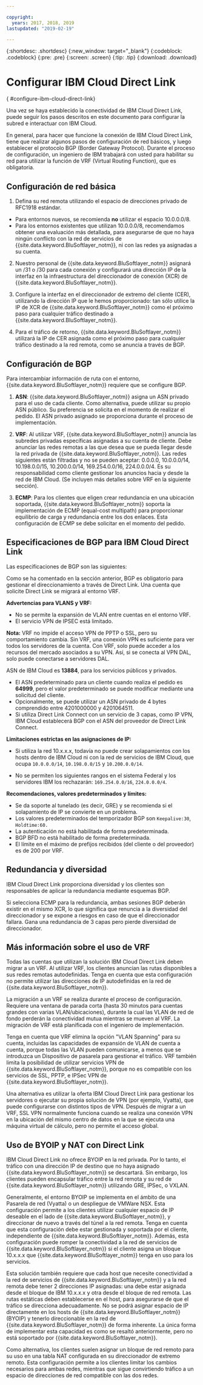 ```yaml
---

copyright:
  years: 2017, 2018, 2019
lastupdated: "2019-02-19"

---
```


{:shortdesc: .shortdesc}
{:new_window: target="_blank"}
{:codeblock: .codeblock}
{:pre: .pre}
{:screen: .screen}
{:tip: .tip}
{:download: .download}

# Configurar IBM Cloud Direct Link
{ #configure-ibm-cloud-direct-link}

Una vez se haya establecido la conectividad de IBM Cloud Direct Link, puede seguir los pasos descritos en este documento para configurar la subred e interactuar con IBM Cloud.

En general, para hacer que funcione la conexión de IBM Cloud Direct Link, tiene que realizar algunos pasos de configuración de red básicos, y luego establecer el protocolo BGP (Border Gateway Protocol). Durante el proceso de configuración, un ingeniero de IBM trabajará con usted para habilitar su red para utilizar la función de VRF (Virtual Routing Function), que es obligatoria.

## Configuración de red básica

1. Defina su red remota utilizando el espacio de direcciones privado de RFC1918 estándar. 
 * Para entornos nuevos, se recomienda **no** utilizar el espacio 10.0.0.0/8. 
 * Para los entornos existentes que utilizan 10.0.0.0/8, recomendamos obtener una evaluación más detallada, para asegurarse de que no haya ningún conflicto con la red de servicios de {{site.data.keyword.BluSoftlayer_notm}}, ni con las redes ya asignadas a su cuenta.

2. Nuestro personal de {{site.data.keyword.BluSoftlayer_notm}} asignará un /31 o /30 para cada conexión y configurará una dirección IP de la interfaz en la infraestructura del direccionador de conexión (XCR) de {{site.data.keyword.BluSoftlayer_notm}}.  

3. Configure la interfaz en el direccionador de extremo del cliente (CER), utilizando la dirección IP que le hemos proporcionado: tan sólo utilice la IP de XCR de {{site.data.keyword.BluSoftlayer_notm}} como el próximo paso para cualquier tráfico destinado a {{site.data.keyword.BluSoftlayer_notm}}. 

4. Para el tráfico de retorno, {{site.data.keyword.BluSoftlayer_notm}} utilizará la IP de CER asignada como el próximo paso para cualquier tráfico destinado a la red remota, como se anuncia a través de BGP.

## Configuración de BGP

Para intercambiar información de ruta con el entorno, {{site.data.keyword.BluSoftlayer_notm}} requiere que se configure BGP.  

1. **ASN**: {{site.data.keyword.BluSoftlayer_notm}} asigna un ASN privado para el uso de cada cliente. Como alternativa, puede utilizar su propio ASN público. Su preferencia se solicita en el momento de realizar el pedido. El ASN privado asignado se proporciona durante el proceso de implementación.

2. **VRF**: Al utilizar VRF, {{site.data.keyword.BluSoftlayer_notm}} anuncia las subredes privadas específicas asignadas a su cuenta de cliente.  Debe anunciar las redes remotas a las que desea que se pueda llegar desde la red privada de {{site.data.keyword.BluSoftlayer_notm}}. Las redes siguientes están filtradas y no se pueden aceptar: 0.0.0.0, 10.0.0.0/14, 10.198.0.0/15, 10.200.0.0/14, 169.254.0.0/16, 224.0.0.0/4. Es su responsabilidad como cliente gestionar los anuncios hacia y desde la red de IBM Cloud. (Se incluyen más detalles sobre VRF en la siguiente sección).

3. **ECMP**: Para los clientes que eligen crear redundancia en una ubicación soportada, {{site.data.keyword.BluSoftlayer_notm}} soporta la implementación de ECMP (equal-cost multipath) para proporcionar equilibrio de carga y redundancia entre los dos enlaces. Esta configuración de ECMP se debe solicitar en el momento del pedido.

## Especificaciones de BGP para IBM Cloud Direct Link 

Las especificaciones de BGP son las siguientes:

Como se ha comentado en la sección anterior, BGP es obligatorio para gestionar el direccionamiento a través de Direct Link. Una cuenta que solicite Direct Link se migrará al entorno VRF.

**Advertencias para VLANS y VRF:**
 * No se permite la expansión de VLAN entre cuentas en el entorno VRF. 
 * El servicio VPN de IPSEC está limitado. 
 
**Nota:** VRF no impide el acceso VPN de PPTP o SSL, pero su comportamiento cambia. Sin VRF, una conexión VPN es suficiente para ver todos los servidores de la cuenta. Con VRF, solo puede acceder a los recursos del mercado asociados a su VPN. Así, si se conecta al VPN DAL, solo puede conectarse a servidores DAL.

ASN de IBM Cloud es **13884**, para los servicios públicos y privados. 
 * El ASN predeterminado para un cliente cuando realiza el pedido es **64999**, pero el valor predeterminado se puede modificar mediante una solicitud del cliente. 
 * Opcionalmente, se puede utilizar un ASN privado de 4 bytes comprendido entre 4201000000 y 4201064511.
 * Si utiliza Direct Link Connect con un servicio de 3 capas, como IP VPN, IBM Cloud establecerá BGP con el ASN del proveedor de Direct Link Connect.
   
**Limitaciones estrictas en las asignaciones de IP:**
 * Si utiliza la red 10.x.x.x, todavía no puede crear solapamientos con los hosts dentro de IBM Cloud ni con la red de servicios de IBM Cloud, que ocupa `10.0.0.0/14`, `10.198.0.0/15` y `10.200.0.0/14`.  

 * No se permiten los siguientes rangos en el sistema Federal y los servidores IBM los rechazarán: `169.254.0.0/16`, `224.0.0.0/4`.

**Recomendaciones, valores predeterminados y límites:**

 * Se da soporte al tunelado (es decir, GRE) y se recomienda si el solapamiento de IP se convierte en un problema.
 * Los valores predeterminados del temporizador BGP son `Keepalive:30`, `Holdtime:60.`
 * La autenticación no está habilitada de forma predeterminada.
 * BGP BFD no está habilitado de forma predeterminada.
 * El límite en el máximo de prefijos recibidos (del cliente o del proveedor) es de 200 por VRF.

## Redundancia y diversidad

IBM Cloud Direct Link proporciona diversidad y los clientes son responsables de aplicar la redundancia mediante esquemas BGP.

Si selecciona ECMP para la redundancia, ambas sesiones BGP deberán existir en el mismo XCR, lo que significa que renuncia a la diversidad del direccionador y se expone a riesgos en caso de que el direccionador fallara. Gana una redundancia de 3 capas pero pierde diversidad de direccionador.

## Más información sobre el uso de VRF

Todas las cuentas que utilizan la solución IBM Cloud Direct Link deben migrar a un VRF. Al utilizar VRF, los clientes anuncian las rutas disponibles a sus redes remotas autodefinidas. Tenga en cuenta que esta configuración no permite utilizar las direcciones de IP autodefinidas en la red de {{site.data.keyword.BluSoftlayer_notm}}.

La migración a un VRF se realiza durante el proceso de configuración. Requiere una ventana de parada corta (hasta 30 minutos para cuentas grandes con varias VLAN/ubicaciones), durante la cual las VLAN de red de fondo perderán la conectividad mutua mientras se mueven al VRF. La migración de VRF está planificada con el ingeniero de implementación.

Tenga en cuenta que VRF elimina la opción "VLAN Spanning" para su cuenta, incluidas las capacidades de expansión de VLAN de cuenta a cuenta, porque todas las VLAN pueden comunicarse, a menos que se introduzca un Dispositivo de pasarela para gestionar el tráfico. VRF también limita la posibilidad de utilizar servicios VPN de {{site.data.keyword.BluSoftlayer_notm}}, porque no es compatible con los servicios de SSL, PPTP, e IPSec VPN de {{site.data.keyword.BluSoftlayer_notm}}.   

Una alternativa es utilizar la oferta IBM Cloud Direct Link para gestionar los servidores o ejecutar su propia solución de VPN (por ejemplo, Vyatta), que puede configurarse con distintos tipos de VPN. Después de migrar a un VRF, SSL VPN normalmente funciona cuando se realiza una conexión VPN en la ubicación del mismo centro de datos en la que se ejecuta una máquina virtual de cálculo, pero no permite el acceso global.

## Uso de BYOIP y NAT con Direct Link
IBM Cloud Direct Link no ofrece BYOIP en la red privada. Por lo tanto, el tráfico con una dirección IP de destino que no haya asignado {{site.data.keyword.BluSoftlayer_notm}} se descartará. Sin embargo, los clientes pueden encapsular tráfico entre la red remota y su red de {{site.data.keyword.BluSoftlayer_notm}} utilizando GRE, IPSec, o VXLAN.  

Generalmente, el entorno BYOIP se implementa en el ámbito de una Pasarela de red (Vyatta) o un despliegue de VMWare NSX. Esta configuración permite a los clientes utilizar cualquier espacio de IP deseable en el lado de {{site.data.keyword.BluSoftlayer_notm}}, y direccionar de nuevo a través del túnel a la red remota. Tenga en cuenta que esta configuración debe estar gestionada y soportada por el cliente, independiente de {{site.data.keyword.BluSoftlayer_notm}}. Además, esta configuración puede romper la conectividad a la red de servicios de {{site.data.keyword.BluSoftlayer_notm}} si el cliente asigna un bloque 10.x.x.x que {{site.data.keyword.BluSoftlayer_notm}} tenga en uso para los servicios. 

Esta solución también requiere que cada host que necesite conectividad a la red de servicios de {{site.data.keyword.BluSoftlayer_notm}} y a la red remota debe tener 2 direcciones IP asignadas: una debe estar asignada desde el bloque de IBM 10.x.x.x y otra desde el bloque de red remota. Las rutas estáticas deben establecerse en el host, para asegurarse de que el tráfico se direcciona adecuadamente. No se podrá asignar espacio de IP directamente en los hosts de {{site.data.keyword.BluSoftlayer_notm}} (BYOIP) y tenerlo direccionable en la red de {{site.data.keyword.BluSoftlayer_notm}} de forma inherente. La única forma de implementar esta capacidad es como se resaltó anteriormente, pero no está soportado por {{site.data.keyword.BluSoftlayer_notm}}.

Como alternativa, los clientes suelen asignar un bloque de red remoto para su uso en una tabla NAT configurada en su direccionador de extremo remoto. Esta configuración permite a los clientes limitar los cambios necesarios para ambas redes, mientras que sigue convirtiendo tráfico a un espacio de direcciones de red compatible con las dos redes.


